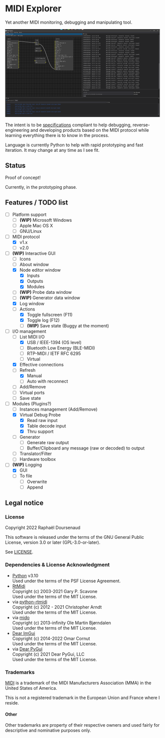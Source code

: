 MIDI Explorer
=============

Yet another MIDI monitoring, debugging and manipulating tool.

![GUI](GUIwithprobedata.png)

The intent is to be [specifications](https://www.midi.org/specifications) compliant to help debugging,
reverse-engineering and developing products based on the MIDI protocol while learning everything there is to know in the
process.

Language is currently Python to help with rapid prototyping and fast iteration. It may change at any time as I see fit.


Status
------

Proof of concept!

Currently, in the prototyping phase.


Features / TODO list
--------------------

- [ ] Platform support
  - [ ] **(WIP)** Microsoft Windows
  - [ ] Apple Mac OS X
  - [ ] GNU/Linux
- [ ] MIDI protocol
  - [x] v1.x
  - [ ] v2.0
- [ ] **(WIP)** Interactive GUI
  - [ ] Icons
  - [ ] About window
  - [X] Node editor window
    - [X] Inputs
    - [X] Outputs
    - [x] Modules
  - [ ] **(WIP)** Probe data window
  - [ ] **(WIP)** Generator data window
  - [x] Log window
  - [ ] Actions
    - [x] Toggle fullscreen (F11)
    - [x] Toggle log (F12)
    - [ ] **(WIP)** Save state (Buggy at the moment)
- [ ] I/O management
  - [ ] List MIDI I/O
    - [x] USB / IEEE-1394 (OS level)
    - [ ] Bluetooth Low Energy (BLE-MIDI)
    - [ ] RTP-MIDI / IETF RFC 6295
    - [ ] Virtual
  - [X] Effective connections
  - [ ] Refresh
    - [X] Manual
    - [ ] Auto with reconnect
  - [ ] Add/Remove
  - [ ] Virtual ports
  - [ ] Save state
- [ ] Modules (Plugins?)
  - [ ] Instances management (Add/Remove)
  - [x] Virtual Debug Probe
    - [x] Read raw input
    - [x] Table decode input
    - [x] Thru support
  - [ ] Generator
    - [ ] Generate raw output
    - [ ] Buffer/Clipboard any message (raw or decoded) to output
  - [ ] Translator/Filter
  - [ ] Hardware toolbox
- [ ] **(WIP)** Logging
  - [x] GUI
  - [ ] To file
    - [ ] Overwrite
    - [ ] Append

Legal notice
------------

### License

Copyright 2022 Raphaël Doursenaud

This software is released under the terms of the GNU General Public License, version 3.0 or later (GPL-3.0-or-later).

See [LICENSE](LICENSE).

### Dependencies & License Acknowledgment

- [Python](https://python.org) v3.10  
  Used under the terms of the PSF License Agreement.
- [RtMidi](https://github.com/thestk/rtmidi)  
  Copyright (c) 2003-2021 Gary P. Scavone  
  Used under the terms of the MIT License.
- via [python-rtmidi](https://github.com/SpotlightKid/python-rtmidi)  
  Copyright (c) 2012 - 2021 Christopher Arndt  
  Used under the terms of the MIT License.
- via [mido](https://github.com/mido/mido)  
  Copyright (c) 2013-infinity Ole Martin Bjørndalen    
  Used under the terms of the MIT License.
- [Dear ImGui](https://github.com/ocornut/imgui)  
  Copyright (c) 2014-2022 Omar Cornut  
  Used under the terms of the MIT License.
- via [Dear PyGui](https://github.com/hoffstadt/DearPyGui)  
  Copyright (c) 2021 Dear PyGui, LLC  
  Used under the terms of the MIT License.

### Trademarks

[MIDI](https://midi.org) is a trademark of the MIDI Manufacturers Association (MMA) in the United States of America.

This is not a registered trademark in the European Union and France where I reside.

#### Other

Other trademarks are property of their respective owners and used fairly for descriptive and nominative purposes only.
